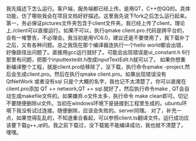 我先描述下怎么运行。客户端，服务端都已经上传。是用QT，C++仿QQ的。具体功能，仿了哪些我会在项目文档好好描述。这里我先说下fork之后怎么运行起来。
第一，务必保证pictures文件夹包含于client文件夹。我已经上传了client，理论上./client可以直接运行。如果不可以，执行qmake client.pro.代码是跨平台的，会有一堆警告，不必理会。我当初是用VC6.0，建议还是不要使用了，我下载补丁之后，又有各种问题。总之我现在那个编译器连执行一个hello world都会出错，好像路径出问题了。直接用gcc运行就好了。可能会出现错误是ui_constant.h 6行那里有问题，把那个inputtextedit.h改成inputTextEdit.h就可以了。
如果你想重新编译整个工程，就是client.pro给移除了，没下载，执行命令qmake -project.然后会生成client.pro。然后在执行qmake client.pro。如果出现错误没有QtNetWork 或者没有sql 只是个大概的名字，我也记不太清楚了。你可以直接在client.pro添加 QT += network,QT += sql.就好了，然后执行命令make , QT会自动生成makefile文件的。如果嫌弃.o文件太多，执行命令 make clean即可。切记不要随便删除ui文件。当初在windows环境下是链接到工程里生成的。ubuntu环境下我没有试过连接。随便删除，应该会失败的。server同理。
对了，补充一点，如果觉得乱乱的，不知道重合看起，可以参照client.ts翻译文件。运行成功应该要下载g++,qt的。我之前下载过，没下载能不能编译成功，我也就不清楚了。嘿嘿。

